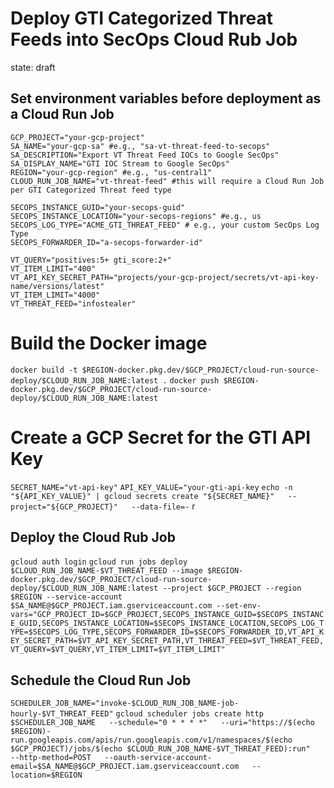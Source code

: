 # Deploy GTI Categorized Threat Feeds into SecOps Cloud Rub Job

state: draft

## Set environment variables before deployment as a Cloud Run Job

```
GCP_PROJECT="your-gcp-project"
SA_NAME="your-gcp-sa" #e.g., "sa-vt-threat-feed-to-secops"
SA_DESCRIPTION="Export VT Threat Feed IOCs to Google SecOps"
SA_DISPLAY_NAME="GTI IOC Stream to Google SecOps"
REGION="your-gcp-region" #e.g., "us-central1"
CLOUD_RUN_JOB_NAME="vt-threat-feed" #this will require a Cloud Run Job per GTI Categorized Threat feed type

SECOPS_INSTANCE_GUID="your-secops-guid"
SECOPS_INSTANCE_LOCATION="your-secops-regions" #e.g., us
SECOPS_LOG_TYPE="ACME_GTI_THREAT_FEED" # e.g., your custom SecOps Log Type
SECOPS_FORWARDER_ID="a-secops-forwarder-id"

VT_QUERY="positives:5+ gti_score:2+"
VT_ITEM_LIMIT="400"
VT_API_KEY_SECRET_PATH="projects/your-gcp-project/secrets/vt-api-key-name/versions/latest"
VT_ITEM_LIMIT="4000"
VT_THREAT_FEED="infostealer"
```

# Build the Docker image

`docker build -t $REGION-docker.pkg.dev/$GCP_PROJECT/cloud-run-source-deploy/$CLOUD_RUN_JOB_NAME:latest .`
`docker push $REGION-docker.pkg.dev/$GCP_PROJECT/cloud-run-source-deploy/$CLOUD_RUN_JOB_NAME:latest`

# Create a GCP Secret for the GTI API Key

`SECRET_NAME="vt-api-key"`
`API_KEY_VALUE="your-gti-api-key`
`echo -n "${API_KEY_VALUE}" | gcloud secrets create "${SECRET_NAME}"   --project="${GCP_PROJECT}"   --data-file=-`
r


## Deploy the Cloud Rub Job

`gcloud auth login`
`gcloud run jobs deploy $CLOUD_RUN_JOB_NAME-$VT_THREAT_FEED --image $REGION-docker.pkg.dev/$GCP_PROJECT/cloud-run-source-deploy/$CLOUD_RUN_JOB_NAME:latest --project $GCP_PROJECT --region $REGION --service-account $SA_NAME@$GCP_PROJECT.iam.gserviceaccount.com --set-env-vars="GCP_PROJECT_ID=$GCP_PROJECT,SECOPS_INSTANCE_GUID=$SECOPS_INSTANCE_GUID,SECOPS_INSTANCE_LOCATION=$SECOPS_INSTANCE_LOCATION,SECOPS_LOG_TYPE=$SECOPS_LOG_TYPE,SECOPS_FORWARDER_ID=$SECOPS_FORWARDER_ID,VT_API_KEY_SECRET_PATH=$VT_API_KEY_SECRET_PATH,VT_THREAT_FEED=$VT_THREAT_FEED,VT_QUERY=$VT_QUERY,VT_ITEM_LIMIT=$VT_ITEM_LIMIT"`

## Schedule the Cloud Run Job

`SCHEDULER_JOB_NAME="invoke-$CLOUD_RUN_JOB_NAME-job-hourly-$VT_THREAT_FEED"`
`gcloud scheduler jobs create http $SCHEDULER_JOB_NAME   --schedule="0 * * * *"   --uri="https://$(echo $REGION)-run.googleapis.com/apis/run.googleapis.com/v1/namespaces/$(echo $GCP_PROJECT)/jobs/$(echo $CLOUD_RUN_JOB_NAME-$VT_THREAT_FEED):run"   --http-method=POST   --oauth-service-account-email=$SA_NAME@$GCP_PROJECT.iam.gserviceaccount.com   --location=$REGION`
 
